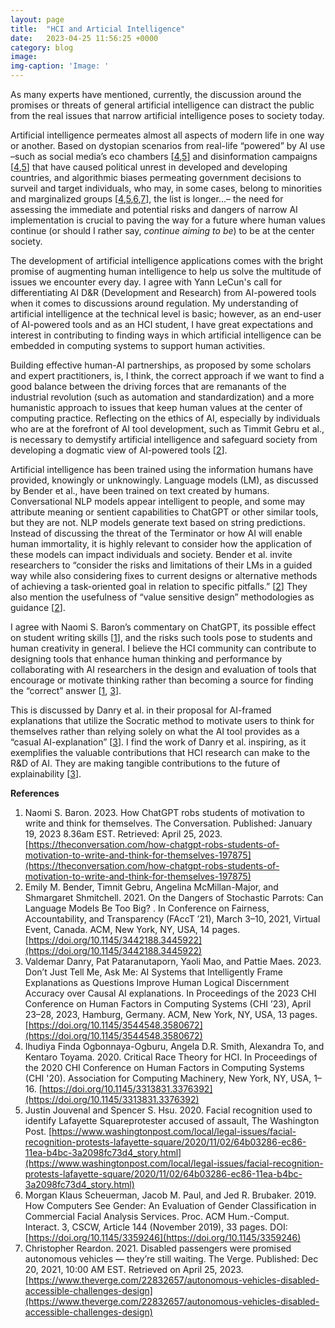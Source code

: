 ```yaml
---
layout: page
title:  "HCI and Articial Intelligence"
date:   2023-04-25 11:56:25 +0000
category: blog
image:
img-caption: 'Image: '
---
```


As many experts have mentioned, currently, the discussion around the promises or threats of general artificial intelligence can distract the public from the real issues that narrow artificial intelligence poses to society today. 

Artificial intelligence permeates almost all aspects of modern life in one way or another. Based on dystopian scenarios from real-life “powered” by AI use –such as social media’s eco chambers [[4](#4-reference),[5](#5-reference)] and disinformation campaigns [[4](#4-reference),[5](#5-reference)] that have caused political unrest in developed and developing countries, and algorithmic biases permeating government decisions to surveil and target individuals, who may, in some cases, belong to minorities and marginalized groups [[4](#4-reference),[5](#5-reference),[6](#6-reference),[7](#7-reference)], the list is longer…– the need for assessing the immediate and potential risks and dangers of narrow AI implementation is crucial to paving the way for a future where human values continue (or should I rather say, *continue aiming to be*) to be at the center society. 

The development of artificial intelligence applications comes with the bright promise of augmenting human intelligence to help us solve the multitude of issues we encounter every day. I agree with Yann LeCun's call for differentiating AI D&R (Development and Research) from AI-powered tools when it comes to discussions around regulation. My understanding of artificial intelligence at the technical level is basic; however, as an end-user of AI-powered tools and as an HCI student, I have great expectations and interest in contributing to finding ways in which artificial intelligence can be embedded in computing systems to support human activities.

Building effective human-AI partnerships, as proposed by some scholars and expert practitioners, is, I think, the correct approach if we want to find a good balance between the driving forces that are remanants of the industrial revolution (such as automation and standardization) and a more humanistic approach to issues that keep human values at the center of computing practice. Reflecting on the ethics of AI, especially by individuals who are at the forefront of AI tool development, such as Timmit Gebru et al., is necessary to demystify artificial intelligence and safeguard society from developing a dogmatic view of AI-powered tools [[2](#2-reference)].

Artificial intelligence has been trained using the information humans have provided, knowingly or unknowingly. Language models (LM), as discussed by Bender et al., have been trained on text created by humans. Conversational NLP models appear intelligent to people, and some may attribute meaning or sentient capabilities to ChatGPT or other similar tools, but they are not. NLP models generate text based on string predictions. Instead of discussing the threat of the Terminator or how AI will enable human immortality, it is highly relevant to consider how the application of these models can impact individuals and society. Bender et al. invite researchers to “consider the risks and limitations of their LMs in a guided way while also considering fixes to current designs or alternative methods of achieving a task-oriented goal in relation to specific pitfalls.” [[2](#2-reference)] They also mention the usefulness of “value sensitive design” methodologies as guidance [[2](#2-reference)].

I agree with Naomi S. Baron’s commentary on ChatGPT, its possible effect on student writing skills [[1](#1-reference)], and the risks such tools pose to students and human creativity in general. I believe the HCI community can contribute to designing tools that enhance human thinking and performance by collaborating with AI researchers in the design and evaluation of tools that encourage or motivate thinking rather than becoming a source for finding the “correct” answer [[1](#1-reference), [3](#3-reference)]. 

This is discussed by Danry et al. in their proposal for AI-framed explanations that utilize the Socratic method to motivate users to think for themselves rather than relying solely on what the AI tool provides as a “casual AI-explanation” [[3](#3-reference)]. I find the work of Danry et al. inspiring, as it exemplifies the valuable contributions that HCI research can make to the R&D of AI. They are making tangible contributions to the future of explainability [[3](#3-reference)].

**References**

1. <a id='1-reference'></a> Naomi S. Baron. 2023. How ChatGPT robs students of motivation to write and think for themselves. The Conversation. Published: January 19, 2023 8.36am EST. Retrieved: April 25, 2023. [https://theconversation.com/how-chatgpt-robs-students-of-motivation-to-write-and-think-for-themselves-197875](https://theconversation.com/how-chatgpt-robs-students-of-motivation-to-write-and-think-for-themselves-197875)
2. <a id='2-reference'></a> Emily M. Bender, Timnit Gebru, Angelina McMillan-Major, and Shmargaret Shmitchell. 2021. On the Dangers of Stochastic Parrots: Can Language Models Be Too Big? . In Conference on Fairness, Accountability, and Transparency (FAccT ’21), March 3–10, 2021, Virtual Event, Canada. ACM, New York, NY, USA, 14 pages. [https://doi.org/10.1145/3442188.3445922](https://doi.org/10.1145/3442188.3445922)
3. <a id='3-reference'></a> Valdemar Danry, Pat Pataranutaporn, Yaoli Mao, and Pattie Maes. 2023. Don’t Just Tell Me, Ask Me: AI Systems that Intelligently Frame Explanations as Questions Improve Human Logical Discernment Accuracy over Causal AI explanations. In Proceedings of the 2023 CHI Conference on Human Factors in Computing Systems (CHI ’23), April 23–28, 2023, Hamburg, Germany. ACM, New York, NY, USA, 13 pages. [https://doi.org/10.1145/3544548.3580672](https://doi.org/10.1145/3544548.3580672)
4. <a id='4-reference'></a> Ihudiya Finda Ogbonnaya-Ogburu, Angela D.R. Smith, Alexandra To, and Kentaro Toyama. 2020. Critical Race Theory for HCI. In Proceedings of the 2020 CHI Conference on Human Factors in Computing Systems (CHI '20). Association for Computing Machinery, New York, NY, USA, 1–16. [https://doi.org/10.1145/3313831.3376392](https://doi.org/10.1145/3313831.3376392)
5. <a id='5-reference'></a> Justin Jouvenal and Spencer S. Hsu. 2020. Facial recognition used to identify Lafayette Squareprotester accused of assault, The Washington Post. [https://www.washingtonpost.com/local/legal-issues/facial-recognition-protests-lafayette-square/2020/11/02/64b03286-ec86-11ea-b4bc-3a2098fc73d4_story.html](https://www.washingtonpost.com/local/legal-issues/facial-recognition-protests-lafayette-square/2020/11/02/64b03286-ec86-11ea-b4bc-3a2098fc73d4_story.html)
6. <a id='6-reference'></a> Morgan Klaus Scheuerman, Jacob M. Paul, and Jed R. Brubaker. 2019. How Computers See Gender: An Evaluation of Gender Classification in Commercial Facial Analysis Services. Proc. ACM Hum.-Comput. Interact. 3, CSCW, Article 144 (November 2019), 33 pages. DOI: [https://doi.org/10.1145/3359246](https://doi.org/10.1145/3359246)
7. <a id='7-reference'></a> Christopher Reardon. 2021. Disabled passengers were promised autonomous vehicles — they’re still waiting. The Verge. Published: Dec 20, 2021, 10:00 AM EST. Retrieved on April 25, 2023. [https://www.theverge.com/22832657/autonomous-vehicles-disabled-accessible-challenges-design](https://www.theverge.com/22832657/autonomous-vehicles-disabled-accessible-challenges-design)